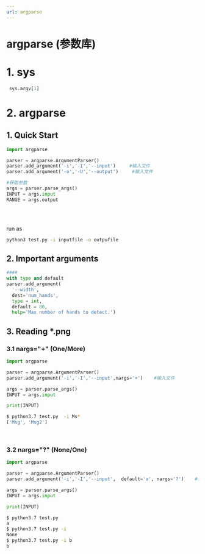 ```yaml
---
url: argparse
---
```


# argparse (参数库)

<a name="wrCHD"></a>
# 1. sys


```python
 sys.argv[1]
```


<a name="JyBOw"></a>
# 2. argparse
<a name="A41Zh"></a>
## 1. Quick Start


```python
import argparse

parser = argparse.ArgumentParser()
parser.add_argument('-i','-I','--input')     #输入文件
parser.add_argument('-o','-U','--output')     #输入文件

#获取参数
args = parser.parse_args()
INPUT = args.input
RANGE = args.output




```

<br />run as <br />
```bash
python3 test.py -i inputfile -o outpufile
```


<a name="WGl76"></a>
## 2. Important arguments
```python
####
with type and default
parser.add_argument(
  '--width',
  dest='num_hands',
  type = int,
  default = 80,
  help='Max number of hands to detect.')
```


<a name="V1ygH"></a>
## 3. Reading *.png


<a name="ECaCU"></a>
### 3.1 nargs="+" (One/More)
```python
import argparse

parser = argparse.ArgumentParser()
parser.add_argument('-i','-I','--input',nargs='+')    #输入文件

args = parser.parse_args()
INPUT = args.input

print(INPUT)
```


```bash
$ python3.7 test.py  -i Ms*
['Msg', 'Msg2']
```

<br />

<a name="VDzdW"></a>
### 3.2 nargs="?" (None/One)


```python
import argparse

parser = argparse.ArgumentParser()
parser.add_argument('-i','-I','--input',  default='a', nargs='?')    #输入文件

args = parser.parse_args()
INPUT = args.input

print(INPUT)
```


```bash
$ python3.7 test.py 
a
$ python3.7 test.py -i
None
$ python3.7 test.py -i b
b
```


